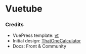 # Vuetube

### Credits
- VuePress template: [vt](https://github.com/ulivz/vt)
- Initial design: [ThatOneCalculator](https://github.com/thatonecalculator)
- Docs: Front & Community